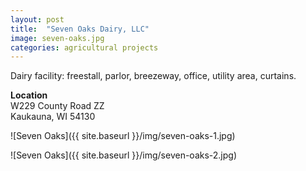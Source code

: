 ```yaml
---
layout: post
title:  "Seven Oaks Dairy, LLC"
image: seven-oaks.jpg
categories: agricultural projects
---
```


Dairy facility: freestall, parlor, breezeway, office, utility area, curtains.

**Location**  
W229 County Road ZZ  
Kaukauna, WI 54130

![Seven Oaks]({{ site.baseurl }}/img/seven-oaks-1.jpg)

![Seven Oaks]({{ site.baseurl }}/img/seven-oaks-2.jpg)